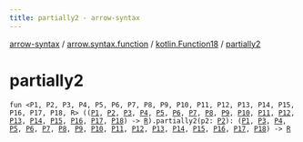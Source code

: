 ```yaml
---
title: partially2 - arrow-syntax
---
```


[arrow-syntax](../../index.html) / [arrow.syntax.function](../index.html) / [kotlin.Function18](index.html) / [partially2](./partially2.html)

# partially2

`fun <P1, P2, P3, P4, P5, P6, P7, P8, P9, P10, P11, P12, P13, P14, P15, P16, P17, P18, R> ((`[`P1`](partially2.html#P1)`, `[`P2`](partially2.html#P2)`, `[`P3`](partially2.html#P3)`, `[`P4`](partially2.html#P4)`, `[`P5`](partially2.html#P5)`, `[`P6`](partially2.html#P6)`, `[`P7`](partially2.html#P7)`, `[`P8`](partially2.html#P8)`, `[`P9`](partially2.html#P9)`, `[`P10`](partially2.html#P10)`, `[`P11`](partially2.html#P11)`, `[`P12`](partially2.html#P12)`, `[`P13`](partially2.html#P13)`, `[`P14`](partially2.html#P14)`, `[`P15`](partially2.html#P15)`, `[`P16`](partially2.html#P16)`, `[`P17`](partially2.html#P17)`, `[`P18`](partially2.html#P18)`) -> `[`R`](partially2.html#R)`).partially2(p2: `[`P2`](partially2.html#P2)`): (`[`P1`](partially2.html#P1)`, `[`P3`](partially2.html#P3)`, `[`P4`](partially2.html#P4)`, `[`P5`](partially2.html#P5)`, `[`P6`](partially2.html#P6)`, `[`P7`](partially2.html#P7)`, `[`P8`](partially2.html#P8)`, `[`P9`](partially2.html#P9)`, `[`P10`](partially2.html#P10)`, `[`P11`](partially2.html#P11)`, `[`P12`](partially2.html#P12)`, `[`P13`](partially2.html#P13)`, `[`P14`](partially2.html#P14)`, `[`P15`](partially2.html#P15)`, `[`P16`](partially2.html#P16)`, `[`P17`](partially2.html#P17)`, `[`P18`](partially2.html#P18)`) -> `[`R`](partially2.html#R)